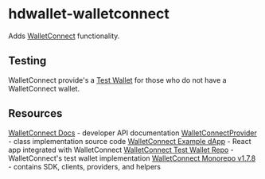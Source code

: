# hdwallet-walletconnect

Adds [WalletConnect][1] functionality.

## Testing

WalletConnect provide's a [Test Wallet][2] for those who do not have a WalletConnect wallet.

## Resources

[WalletConnect Docs][3] - developer API documentation
[WalletConnectProvider][4] - class implementation source code
[WalletConnect Example dApp][5] - React app integrated with WalletConnect
[WalletConnect Test Wallet Repo][6] - WalletConnect's test wallet implementation
[WalletConnect Monorepo v1.7.8][7] - contains SDK, clients, providers, and helpers

[1]: https://walletconnect.com/
[2]: https://test.walletconnect.org/
[3]: https://docs.walletconnect.com/
[4]: https://github.com/WalletConnect/walletconnect-monorepo/blob/1.7.8/packages/providers/web3-provider/src/index.ts
[5]: https://github.com/WalletConnect/walletconnect-example-dapp
[6]: https://github.com/WalletConnect/walletconnect-test-wallet
[7]: https://github.com/WalletConnect/walletconnect-monorepo/tree/1.7.8
